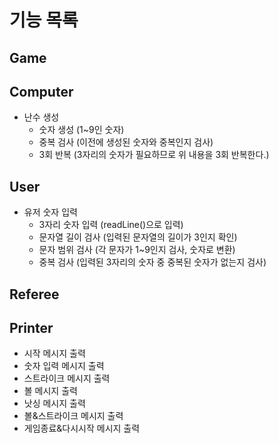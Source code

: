 # 기능 목록

## Game

## Computer
* 난수 생성
  * 숫자 생성 (1~9인 숫자)
  * 중복 검사 (이전에 생성된 숫자와 중복인지 검사)
  * 3회 반복 (3자리의 숫자가 필요하므로 위 내용을 3회 반복한다.)

## User
* 유저 숫자 입력
  * 3자리 숫자 입력 (readLine()으로 입력)
  * 문자열 길이 검사 (입력된 문자열의 길이가 3인지 확인)
  * 문자 범위 검사 (각 문자가 1~9인지 검사, 숫자로 변환)
  * 중복 검사 (입력된 3자리의 숫자 중 중복된 숫자가 없는지 검사)

## Referee

## Printer
* 시작 메시지 출력
* 숫자 입력 메시지 출력
* 스트라이크 메시지 출력
* 볼 메시지 출력
* 낫싱 메시지 출력
* 볼&스트라이크 메시지 출력
* 게임종료&다시시작 메시지 출력